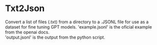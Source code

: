 # Txt2Json
Convert a list of files (.txt) from a directory to a .JSONL file for use as a dataset for fine tuning GPT models.
'example.jsonl' is the oficial example from the openai docs.  
'output.jsonl' is the output from the python script.
